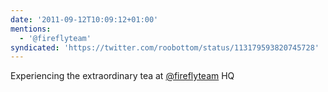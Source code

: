 ```yaml
---
date: '2011-09-12T10:09:12+01:00'
mentions:
  - '@fireflyteam'
syndicated: 'https://twitter.com/roobottom/status/113179593820745728'
---
```

Experiencing the extraordinary tea at [@fireflyteam](https://twitter.com/@fireflyteam) HQ
